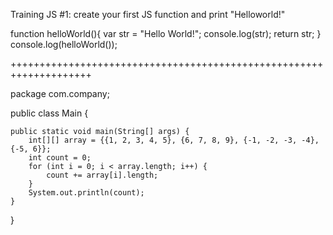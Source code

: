 Training JS #1: create your first JS function and print "Helloworld!"

function helloWorld(){
var str = "Hello World!";
console.log(str);
return str;
}
console.log(helloWorld());

++++++++++++++++++++++++++++++++++++++++++++++++++++++++++++++++++++

package com.company;

public class Main {

    public static void main(String[] args) {
	    int[][] array = {{1, 2, 3, 4, 5}, {6, 7, 8, 9}, {-1, -2, -3, -4}, {-5, 6}};
	    int count = 0;
	    for (int i = 0; i < array.length; i++) {
	        count += array[i].length;
        }
	    System.out.println(count);
    }
}
